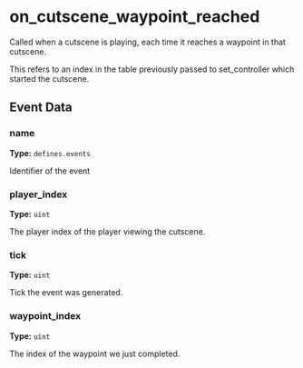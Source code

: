 # on_cutscene_waypoint_reached

Called when a cutscene is playing, each time it reaches a waypoint in that cutscene.

This refers to an index in the table previously passed to set_controller which started the cutscene.

## Event Data

### name

**Type:** `defines.events`

Identifier of the event

### player_index

**Type:** `uint`

The player index of the player viewing the cutscene.

### tick

**Type:** `uint`

Tick the event was generated.

### waypoint_index

**Type:** `uint`

The index of the waypoint we just completed.

